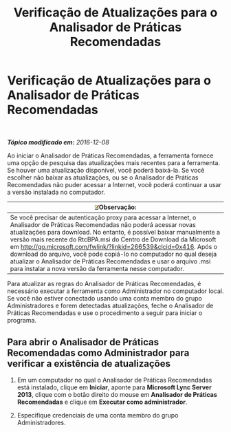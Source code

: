 ﻿---
title: Verificação de Atualizações para o Analisador de Práticas Recomendadas
TOCTitle: Verificação de Atualizações para o Analisador de Práticas Recomendadas
ms:assetid: 06f1da8b-99a7-4871-911e-bfb7542baced
ms:mtpsurl: https://technet.microsoft.com/pt-br/library/JJ204645(v=OCS.15)
ms:contentKeyID: 49305770
ms.date: 12/10/2016
mtps_version: v=OCS.15
ms.translationtype: HT
---

# Verificação de Atualizações para o Analisador de Práticas Recomendadas

 

_**Tópico modificado em:** 2016-12-08_

Ao iniciar o Analisador de Práticas Recomendadas, a ferramenta fornece uma opção de pesquisa das atualizações mais recentes para a ferramenta. Se houver uma atualização disponível, você poderá baixá-la. Se você escolher não baixar as atualizações, ou se o Analisador de Práticas Recomendadas não puder acessar a Internet, você poderá continuar a usar a versão instalada no computador.

<table>
<thead>
<tr class="header">
<th><img src="images/Gg425756.note(OCS.15).gif" title="note" alt="note" />Observação:</th>
</tr>
</thead>
<tbody>
<tr class="odd">
<td>Se você precisar de autenticação proxy para acessar a Internet, o Analisador de Práticas Recomendadas não poderá acessar novas atualizações para download. No entanto, é possível baixar manualmente a versão mais recente do RtcBPA.msi do Centro de Download da Microsoft em <a href="http://go.microsoft.com/fwlink/?linkid=266539%26clcid=0x416" class="uri">http://go.microsoft.com/fwlink/?linkid=266539&amp;clcid=0x416</a>. Após o download do arquivo, você pode copiá-lo no computador no qual deseja atualizar o Analisador de Práticas Recomendadas e usar o arquivo .msi para instalar a nova versão da ferramenta nesse computador.</td>
</tr>
</tbody>
</table>


Para atualizar as regras do Analisador de Práticas Recomendadas, é necessário executar a ferramenta como Administrador no computador local. Se você não estiver conectado usando uma conta membro do grupo Administradores e forem detectadas atualizações, feche o Analisador de Práticas Recomendadas e use o procedimento a seguir para iniciar o programa.

## Para abrir o Analisador de Práticas Recomendadas como Administrador para verificar a existência de atualizações

1.  Em um computador no qual o Analisador de Práticas Recomendadas está instalado, clique em **Iniciar**, aponte para **Microsoft Lync Server 2013**, clique com o botão direito do mouse em **Analisador de Práticas Recomendadas** e clique em **Executar como administrador**.

2.  Especifique credenciais de uma conta membro do grupo Administradores.

